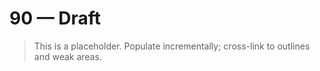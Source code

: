 # 90 — Draft

> This is a placeholder. Populate incrementally; cross-link to outlines and weak areas.
